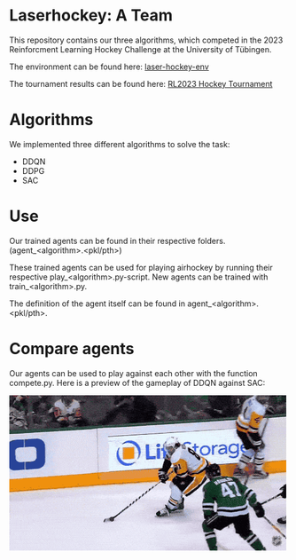 # Laserhockey: A Team

This repository contains our three algorithms, which competed in the 2023 Reinforcment Learning Hockey Challenge
at the University of Tübingen.

The environment can be found here: [laser-hockey-env](https://github.com/martius-lab/laser-hockey-env)

The tournament results can be found here: [RL2023 Hockey Tournament](http://al-hockey.is.tuebingen.mpg.de)

# Algorithms

We implemented three different algorithms to solve the task:

- DDQN
- DDPG
- SAC

# Use 

Our trained agents can be found in their respective folders. (agent\_\<algorithm\>.\<pkl/pth\>) 

These trained agents can be used for playing airhockey by running their respective play\_\<algorithm\>.py-script.
New agents can be trained with train\_\<algorithm\>.py.

The definition of the agent itself can be found in agent\_\<algorithm\>.\<pkl/pth\>.

# Compare agents

Our agents can be used to play against each other with the function compete.py.
Here is a preview of the gameplay of DDQN against SAC:

![exciting laser hockey gameplay](compete.gif)
